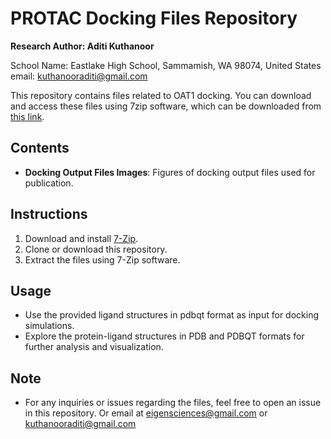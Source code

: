 # PROTAC Docking Files Repository

****Research Author: 
Aditi Kuthanoor****

School Name: Eastlake High School, Sammamish, WA 98074, United States
email: kuthanooraditi@gmail.com


This repository contains files related to OAT1 docking. You can download and access these files using 7zip software, which can be downloaded from [this link](https://www.7-zip.org/).

## Contents

- **Docking Output Files Images**: Figures of docking output files used for publication.

## Instructions

1. Download and install [7-Zip](https://www.7-zip.org/).
2. Clone or download this repository.
3. Extract the files using 7-Zip software.

## Usage

- Use the provided ligand structures in pdbqt format as input for docking simulations.
- Explore the protein-ligand structures in PDB and PDBQT formats for further analysis and visualization.

## Note

- For any inquiries or issues regarding the files, feel free to open an issue in this repository. Or email at eigensciences@gmail.com or kuthanooraditi@gmail.com
